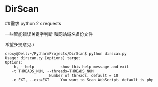 # DirScan

##需求
   python 2.x
   requests

一些智能错误关键字判断 和网站域名备份文件

希望多提意见:)

    croxy@Dell:~/PycharmProjects/DirScan$ python dirscan.py 
    Usage: dirscan.py [options] target
    Options:
       -h, --help            show this help message and exit
       -t THREADS_NUM, --threads=THREADS_NUM
                        Number of threads. default = 10
       -e EXT, --ext=EXT     You want to Scan WebScript. default is php

